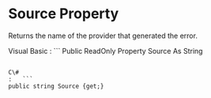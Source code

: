 <!-- loio3c1890696c5f10149e2bcc9ba9b15d3b -->

# Source Property

Returns the name of the provider that generated the error.



Visual Basic
:   ```
Public ReadOnly Property Source As String
```

C\#
:   ```
public string Source {get;}
```

